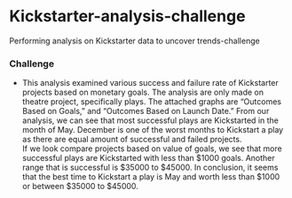 # Kickstarter-analysis-challenge
Performing analysis on Kickstarter data to uncover trends-challenge
### Challenge
- This analysis examined various success and failure rate of Kickstarter projects based on monetary goals.  The analysis are only made on theatre project, specifically plays.  The attached graphs are “Outcomes Based on Goals,” and “Outcomes Based on Launch Date.”  From our analysis, we can see that most successful plays are Kickstarted in the month of May.  December is one of the worst months to Kickstart a play as there are equal amount of successful and failed projects.  
If we look compare projects based on value of goals, we see that more successful plays are Kickstarted with less than $1000 goals.  Another range that is successful is $35000 to $45000.  In conclusion, it seems that the best time to Kickstart a play is May and worth less than $1000 or between $35000 to $45000.
